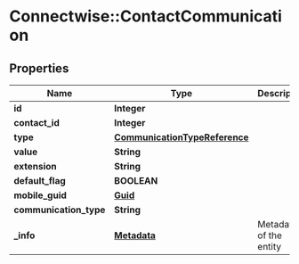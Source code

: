 # Connectwise::ContactCommunication

## Properties
Name | Type | Description | Notes
------------ | ------------- | ------------- | -------------
**id** | **Integer** |  | [optional] 
**contact_id** | **Integer** |  | [optional] 
**type** | [**CommunicationTypeReference**](CommunicationTypeReference.md) |  | 
**value** | **String** |  | 
**extension** | **String** |  | [optional] 
**default_flag** | **BOOLEAN** |  | [optional] 
**mobile_guid** | [**Guid**](Guid.md) |  | [optional] 
**communication_type** | **String** |  | [optional] 
**_info** | [**Metadata**](Metadata.md) | Metadata of the entity | [optional] 


